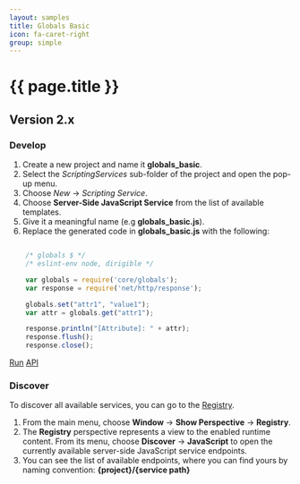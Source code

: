 ```yaml
---
layout: samples
title: Globals Basic
icon: fa-caret-right
group: simple
---
```


{{ page.title }}
===

Version 2.x
---

### Develop


1. Create a new project and name it **globals_basic**.
2. Select the *ScriptingServices* sub-folder of the project and open the pop-up menu.
3. Choose *New* -> *Scripting Service*.
4. Choose **Server-Side JavaScript Service** from the list of available templates.
5. Give it a meaningful name (e.g **globals_basic.js**).
6. Replace the generated code in **globals_basic.js** with the following:

```javascript

	/* globals $ */
	/* eslint-env node, dirigible */

	var globals = require('core/globals');
	var response = require('net/http/response');

	globals.set("attr1", "value1");
	var attr = globals.get("attr1");

	response.println("[Attribute]: " + attr);
	response.flush();
	response.close();

```

<div class="btn-toolbar pull-right">
	<a class="btn btn-warning" href="http://dirigible.eclipse.org/services/web/registry/anonymous.html?git=https://github.com/dirigiblelabs/sample_core_globals_basic.git">Run</a>
	<a class="btn btn-info" href="http://www.dirigible.io/api/globals.html">API</a>
</div>

### Discover

To discover all available services, you can go to the [Registry](../help/registry.html).

1. From the main menu, choose **Window** -> **Show Perspective** -> **Registry**.
2. The **Registry** perspective represents a view to the enabled runtime content. From its menu, choose **Discover** -> **JavaScript** to open the currently available server-side JavaScript service endpoints.
3. You can see the list of available endpoints, where you can find yours by naming convention: **{project}/{service path}**
